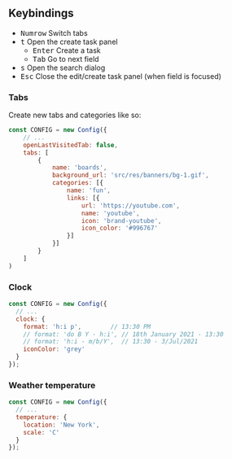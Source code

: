 
## Keybindings

- <kbd>Numrow</kbd> Switch tabs
- <kbd>t</kbd> Open the create task panel
  - <kbd>Enter</kbd> Create a task
  - <kbd>Tab</kbd> Go to next field
- <kbd>s</kbd> Open the search dialog
- <kbd>Esc</kbd> Close the edit/create task panel (when field is focused)
### Tabs

Create new tabs and categories like so:

```js
const CONFIG = new Config({
    // ...
    openLastVisitedTab: false,
    tabs: [
        {
            name: 'boards',
            background_url: 'src/res/banners/bg-1.gif',
            categories: [{
                name: 'fun',
                links: [{
                    url: 'https://youtube.com',
                    name: 'youtube',
                    icon: 'brand-youtube',
                    icon_color: '#996767'
                }]
            }]
        }
    ]
)
```


### Clock




```js
const CONFIG = new Config({
  // ...
  clock: {
    format: 'h:i p',        // 13:30 PM
    // format: 'do B Y - h:i', // 18th January 2021 - 13:30
    // format: 'h:i - m/b/Y',  // 13:30 - 3/Jul/2021
    iconColor: 'grey'
  }
});
```

### Weather temperature



```js
const CONFIG = new Config({
  // ...
  temperature: {
    location: 'New York',
    scale: 'C'
  }
});
```

